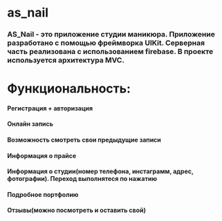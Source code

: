 # as_nail

### AS_Nail  - это приложение студии маникюра. Приложение разработано с помощью фреймворка UIKit. Серверная часть реализована с использованием firebase. В проекте используется архитектура MVC.

# Функциональность:
#### Регистрация + авторизация
#### Онлайн запись
#### Возможность смотреть свои предыдущие записи
#### Информация о прайсе
#### Информация о студии(номер телефона, инстаграмм, адрес, фотографии). Переход выполнятеся по нажатию
#### Подробное портфолию
#### Отзывы(можно посмотреть и оставить свой)





